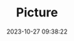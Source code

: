 ---
weight: 1
images:
- /images/edited/19.jpeg
title: Picture
date: 2023-10-27 09:38:22
tags: [luminarneo,work,ilce7m3]
---